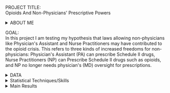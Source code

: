 PROJECT TITLE:<br>
Opioids And Non-Physicians' Prescriptive Powers

<details>
<summary>ABOUT ME</summary>
I am Arsh Singh, my PhD is in Applied Microeconomics, and I am interested in applied data science.
</details>

GOAL:<br>
In this project I am testing my hypothesis that laws allowing non-physicians like Physician's Assistant and Nurse Practitioners may have contributed to the opioid crisis. This refers to three kinds of increased freedoms for non-physicians:  Physician's Assistant (PA) can prescribe Schedule II drugs, Nurse Practitioners (NP) can Prescribe Schedule II drugs such as opioids, and NP no longer needs physician's (MD) oversight for prescriptions.

<details>
  <summary>DATA</summary>
  <details>
  <summary>SOURCE</summary>
	I am using the ARCOS dataset cleaned and made available by WaPo. The dataset spans 2006-2012 and follows every pill prescribed. <a href="https://wpinvestigative.github.io/arcos/#download-the-raw-data">WaPo ARCOS Raw Data</a>.<br>
	For state populations I use data from the US Census. <a href="https://www2.census.gov/programs-surveys/popest/datasets/2000-2010/intercensal/county/co-est00int-tot.csv">2000-2010</a>, <a href="https://www2.census.gov/programs-surveys/popest/datasets/2010-2020/state/totals/nst-est2020.csv">2010-2020.</a><br>
	Various law passage data are taken from <a href=https://www.ncbi.nlm.nih.gov/pmc/articles/PMC4730953/>Gadbois et al. (2015)</a> Accessed on 12-24-2022.
  </details>
 
  <details>
  <summary>VARIABLES</summary>
  DRUG AMOUNTS: <br>
  In the analysis presented here I use Opioid drug amounts sold calculated as Dosage (Units) * Dosage (Strength) for each transaction, summed at the state-month level. I also standardize this by the population of the state to account for the size of the state. <br>
  TIME: <br>
  Time in this analysis is months since the law passed. This is different for the three different laws under consideration law and the states. This is the strength of regression discontinuity, it lines up time in different states around laws than linear time, making it possible to see how these laws affect the opioid prescription overall. This approach takes care of country-wide effects associated with particular years.
  LAW: <br>
  There are 3 kind of laws analyzed here: <br>
  NP = law that permits NPs to prescribe opioids <br>
  PA = law that permits PAs to prescribe opioids <br>
  NP_NO_MD = law that permits NPs to prescribe without MD oversight <br>
  I use a binary variable = 0 if the law doesn't permit non-physician to prescribe opioids, it becomes 1 after the law is passed in the state.
  </details>
 
</details>

<details>
  <summary>Statistical Techniques/Skills</summary>
  Panel regressions with robust covariance  (fixed-effects and random-effects) that confirms a regression discontinuity. 
</details>

<details>
  <summary>Main Results</summary>
  Since all these laws are passed around the same time, the visuals can be misleading, but I show one image that confirm RD. I mostly rely on panel regressions with robust covariance  (fixed effects and random effects) that confirms a regression discontinuity. <br>
  For the states and the time period I analyze, passage of these laws explain 15+% of variation in the data. <br>
  When I analyze all the laws together, allowing NPs to prescribe seems to have the largest impact. Allowing PAs to prescribe and reducing MD supervision seem to increases opioid prescriptions at the beginning and are associated with a decrease per month. Allowing NPs to prescribe however, seems to reduce the prescription at the beginning and the is associated with large increasing trends.<br>
</details>


